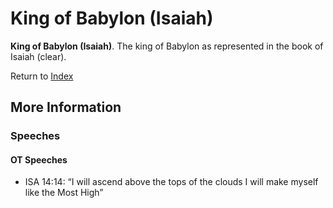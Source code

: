 # King of Babylon (Isaiah)
**King of Babylon (Isaiah)**. 
The king of Babylon as represented in the book of Isaiah (clear). 








Return to [Index](00-Index.md)

## More Information

### Speeches

#### OT Speeches

* ISA 14:14: “I will ascend above the tops of the clouds I will make myself like the Most High”


